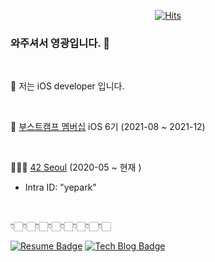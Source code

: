 <div align=center>
  
[![Hits](https://hits.seeyoufarm.com/api/count/incr/badge.svg?url=https%3A%2F%2Fgithub.com%2FpoisonF2&count_bg=%2379C83D&title_bg=%23555555&icon=&icon_color=%23E7E7E7&title=hits&edge_flat=false)](https://hits.seeyoufarm.com)

</div>

### 와주셔서 영광입니다. 👋

</br>

🍎 저는 iOS developer 입니다. 

</br>

🧃 [부스트캠프 멤버십](https://boostcamp.connect.or.kr/program_wm.html) iOS 6기 (2021-08 ~ 2021-12) 

</br>

👨🏻‍💻 [42 Seoul](https://42seoul.kr/seoul42/main/view) (2020-05 ~ 현재 ) 
- Intra ID: "yepark"


</br>

👇🏻👇🏻👇🏻👇🏻👇🏻👇🏻👇🏻👇🏻

[![Resume Badge](http://img.shields.io/badge/-Resume-black?style=flat-square&logo=Notion&link=https://carnelian-reaper-903.notion.site/94a55dfd83064fc892e4a125aa29ae8a)](https://carnelian-reaper-903.notion.site/94a55dfd83064fc892e4a125aa29ae8a)
[![Tech Blog Badge](http://img.shields.io/badge/-Tech%20blog-black?style=flat-square&logo=Blogger&link=https://poisonf2.tistory.com/)](https://poisonf2.tistory.com/)
	
